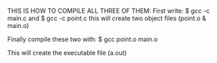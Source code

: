THIS IS HOW TO COMPILE ALL THREE OF THEM:
First write:
$ gcc -c main.c
and
$ gcc -c point.c
this will create two object files (point.o & main.o)

Finally compile these two with:
$ gcc point.o main.o

This will create the executable file (a.out)
